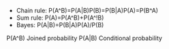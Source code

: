 * Chain rule: P(A^B)=P(A|B)P(B)=P(B|A)P(A)=P(B^A)
* Sum rule: P(A)=P(A^B)+P(A^!B)
* Bayes: P(A|B)=P(B|A)P(A)/P(B) 

P(A^B) Joined probability
P(A|B) Conditional probability
